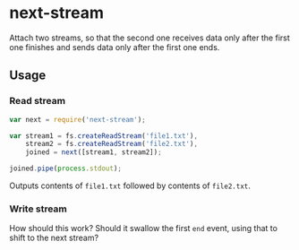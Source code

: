 next-stream
===========

Attach two streams, so that the second one receives data only after the first one finishes and sends data only after the first one ends.


## Usage

### Read stream

```javascript
var next = require('next-stream');

var stream1 = fs.createReadStream('file1.txt'),
    stream2 = fs.createReadStream('file2.txt'),
    joined = next([stream1, stream2]);

joined.pipe(process.stdout);
```

Outputs contents of `file1.txt` followed by contents of `file2.txt`.


### Write stream

How should this work?  Should it swallow the first `end` event, using that
to shift to the next stream?
